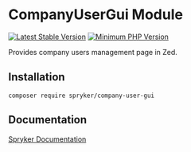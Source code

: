 # CompanyUserGui Module
[![Latest Stable Version](https://poser.pugx.org/spryker/company-user-gui/v/stable.svg)](https://packagist.org/packages/spryker/company-user-gui)
[![Minimum PHP Version](https://img.shields.io/badge/php-%3E%3D%208.1-8892BF.svg)](https://php.net/)

Provides company users management page in Zed.

## Installation

```
composer require spryker/company-user-gui
```

## Documentation

[Spryker Documentation](https://docs.spryker.com)
